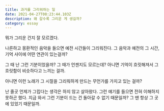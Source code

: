 ```yaml
---
title: 과거를 그리워하는 일
date: 2021-04-27T08:23:44.103Z
description: 왜 갈수록 그리운 게 생길까?
category: essay
---
```


뭐가 그리운 건지 잘 모르겠다.

나른하고 몽환적인 음악을 들으면 예전 시간들이 그리워진다. 그 음악과 예전의 그 시간, 기억 사이에 어떤 연관이 있는걸까?

그 때 난 그런 기분이었을까? 그 때가 언젠지도 모르는데? 아니면 기억이 흐릿해져서 그 흐릿함이 비슷하다고 느끼는 걸까.

아니면 이런 노래가 그 시절을 그리워하게 만드는 무언가를 가지고 있는 걸까?



난 줄곳 언제가 그립다는 생각은 하지 않고 살아왔다. 그런 얘기를 들으면 전혀 이해하지 못하곤 했다. 지금 와서 그런 기분이 드는 건 돌아갈 수 없기 때문일까? 그 땐 항상 그 곳에 있었기 때문일까.